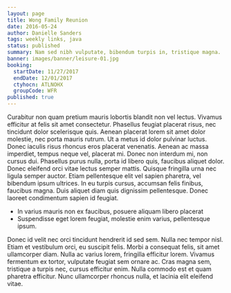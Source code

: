 ```yaml
---
layout: page
title: Wong Family Reunion
date: 2016-05-24
author: Danielle Sanders
tags: weekly links, java
status: published
summary: Nam sed nibh vulputate, bibendum turpis in, tristique magna.
banner: images/banner/leisure-01.jpg
booking:
  startDate: 11/27/2017
  endDate: 12/01/2017
  ctyhocn: ATLNOHX
  groupCode: WFR
published: true
---
```

Curabitur non quam pretium mauris lobortis blandit non vel lectus. Vivamus efficitur at felis sit amet consectetur. Phasellus feugiat placerat risus, nec tincidunt dolor scelerisque quis. Aenean placerat lorem sit amet dolor molestie, nec porta mauris rutrum. Ut a metus id dolor pulvinar luctus. Donec iaculis risus rhoncus eros placerat venenatis. Aenean ac massa imperdiet, tempus neque vel, placerat mi. Donec non interdum mi, non cursus dui. Phasellus purus nulla, porta id libero quis, faucibus aliquet dolor. Donec eleifend orci vitae lectus semper mattis. Quisque fringilla urna nec ligula semper auctor. Etiam pellentesque elit vel sapien pharetra, vel bibendum ipsum ultrices. In eu turpis cursus, accumsan felis finibus, faucibus magna. Duis aliquet diam quis dignissim pellentesque. Donec laoreet condimentum sapien id feugiat.

* In varius mauris non ex faucibus, posuere aliquam libero placerat
* Suspendisse eget lorem feugiat, molestie enim varius, pellentesque ipsum.

Donec id velit nec orci tincidunt hendrerit id sed sem. Nulla nec tempor nisl. Etiam et vestibulum orci, eu suscipit felis. Morbi a consequat felis, sit amet ullamcorper diam. Nulla ac varius lorem, fringilla efficitur lorem. Vivamus fermentum ex tortor, vulputate feugiat sem ornare ac. Cras magna sem, tristique a turpis nec, cursus efficitur enim. Nulla commodo est et quam pharetra efficitur. Nunc ullamcorper rhoncus nulla, et lacinia elit eleifend vitae.
